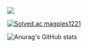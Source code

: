 <img src="https://img.shields.io/badge/JavaScript-#F7DF1E?style=flat-square&logo=JavaScript&logoColor=white"/>

[![Solved.ac magpies1221](http://mazassumnida.wtf/api/v2/generate_badge?boj=magpies1221)](https://solved.ac/magpies1221)

![Anurag's GitHub stats](https://github-readme-stats.vercel.app/api?username=Hwang-Sangjin&show_icons=true&theme=radical)
